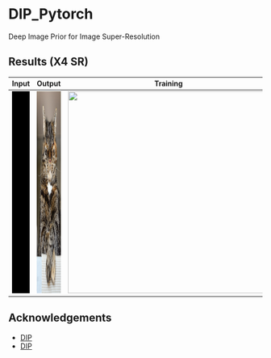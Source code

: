 # DIP_Pytorch
Deep Image Prior for Image Super-Resolution

## Results (X4 SR)
| Input | Output | Training
 | ----- | ------ | --------
 |<img src="./imgs/input.png" width="300" height="400"/> | <img src="./imgs/sr.png" width="400" height="400"/> |<img src="./imgs/0869.gif" width="400" height="400"/>

## Acknowledgements
- [DIP](https://github.com/DmitryUlyanov/deep-image-prior)
- [DIP](https://github.com/atiyo/deep_image_prior)
